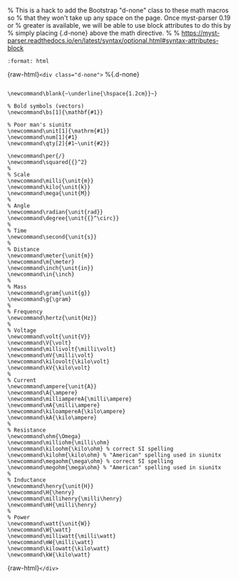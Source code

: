 % This is a hack to add the Bootstrap "d-none" class to these math macros so
% that they won't take up any space on the page. Once myst-parser 0.19 or
% greater is available, we will be able to use block attributes to do this by
% simply placing {.d-none} above the math directive.
%
% https://myst-parser.readthedocs.io/en/latest/syntax/optional.html#syntax-attributes-block

```{role} raw-html(raw)
:format: html
```
{raw-html}`<div class="d-none">`
%{.d-none}
```{math}

\newcommand\blank{~\underline{\hspace{1.2cm}}~}

% Bold symbols (vectors)
\newcommand\bs[1]{\mathbf{#1}}

% Poor man's siunitx
\newcommand\unit[1]{\mathrm{#1}}
\newcommand\num[1]{#1}
\newcommand\qty[2]{#1~\unit{#2}}

\newcommand\per{/}
\newcommand\squared{{}^2}
%
% Scale
\newcommand\milli{\unit{m}}
\newcommand\kilo{\unit{k}}
\newcommand\mega{\unit{M}}
%
% Angle
\newcommand\radian{\unit{rad}}
\newcommand\degree{\unit{{}^\circ}}
%
% Time
\newcommand\second{\unit{s}}
%
% Distance
\newcommand\meter{\unit{m}}
\newcommand\m{\meter}
\newcommand\inch{\unit{in}}
\newcommand\in{\inch}
%
% Mass
\newcommand\gram{\unit{g}}
\newcommand\g{\gram}
%
% Frequency
\newcommand\hertz{\unit{Hz}}
%
% Voltage
\newcommand\volt{\unit{V}}
\newcommand\V{\volt}
\newcommand\millivolt{\milli\volt}
\newcommand\mV{\milli\volt}
\newcommand\kilovolt{\kilo\volt}
\newcommand\kV{\kilo\volt}
%
% Current
\newcommand\ampere{\unit{A}}
\newcommand\A{\ampere}
\newcommand\milliampereA{\milli\ampere}
\newcommand\mA{\milli\ampere}
\newcommand\kiloampereA{\kilo\ampere}
\newcommand\kA{\kilo\ampere}
%
% Resistance
\newcommand\ohm{\Omega}
\newcommand\milliohm{\milli\ohm}
\newcommand\kiloohm{\kilo\ohm} % correct SI spelling
\newcommand\kilohm{\kilo\ohm} % "American" spelling used in siunitx
\newcommand\megaohm{\mega\ohm} % correct SI spelling
\newcommand\megohm{\mega\ohm} % "American" spelling used in siunitx
%
% Inductance
\newcommand\henry{\unit{H}}
\newcommand\H{\henry}
\newcommand\millihenry{\milli\henry}
\newcommand\mH{\milli\henry}
%
% Power
\newcommand\watt{\unit{W}}
\newcommand\W{\watt}
\newcommand\milliwatt{\milli\watt}
\newcommand\mW{\milli\watt}
\newcommand\kilowatt{\kilo\watt}
\newcommand\kW{\kilo\watt}
```
{raw-html}`</div>`
